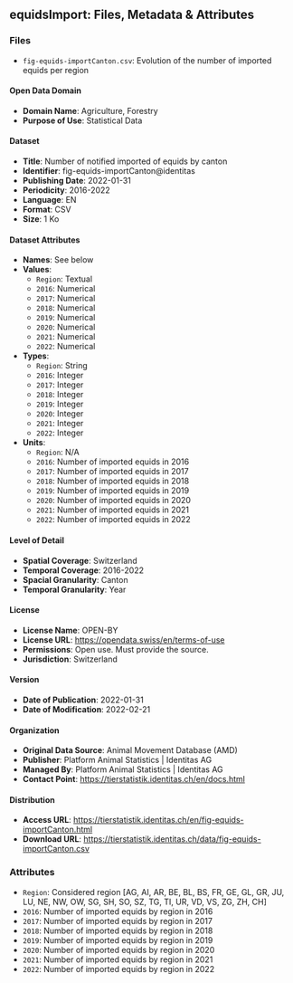 ## equidsImport: Files, Metadata & Attributes

### **Files**
- ```fig-equids-importCanton.csv```: Evolution of the number of imported equids per region

#### Open Data Domain
- **Domain Name**: Agriculture, Forestry
- **Purpose of Use**: Statistical Data

#### Dataset
- **Title**: Number of notified imported of equids by canton
- **Identifier**: fig-equids-importCanton@identitas
- **Publishing Date**: 2022-01-31
- **Periodicity**: 2016-2022
- **Language**: EN
- **Format**: CSV
- **Size**: 1 Ko

#### Dataset Attributes
- **Names**: See below
- **Values**:
  - ```Region```: Textual
  - ```2016```: Numerical
  - ```2017```: Numerical
  - ```2018```: Numerical
  - ```2019```: Numerical
  - ```2020```: Numerical
  - ```2021```: Numerical
  - ```2022```: Numerical
- **Types**:
  - ```Region```: String
  - ```2016```: Integer
  - ```2017```: Integer
  - ```2018```: Integer
  - ```2019```: Integer
  - ```2020```: Integer
  - ```2021```: Integer
  - ```2022```: Integer
- **Units**:
  - ```Region```: N/A
  - ```2016```: Number of imported equids in 2016
  - ```2017```: Number of imported equids in 2017
  - ```2018```: Number of imported equids in 2018
  - ```2019```: Number of imported equids in 2019
  - ```2020```: Number of imported equids in 2020
  - ```2021```: Number of imported equids in 2021
  - ```2022```: Number of imported equids in 2022

#### Level of Detail
- **Spatial Coverage**: Switzerland
- **Temporal Coverage**: 2016-2022
- **Spacial Granularity**: Canton
- **Temporal Granularity**: Year

#### License
- **License Name**: OPEN-BY
- **License URL**: https://opendata.swiss/en/terms-of-use
- **Permissions**: Open use. Must provide the source.
- **Jurisdiction**: Switzerland

#### Version
- **Date of Publication**: 2022-01-31
- **Date of Modification**: 2022-02-21

#### Organization
- **Original Data Source**: Animal Movement Database (AMD)
- **Publisher**: Platform Animal Statistics | Identitas AG
- **Managed By**: Platform Animal Statistics | Identitas AG
- **Contact Point**: https://tierstatistik.identitas.ch/en/docs.html

#### Distribution
- **Access URL**: https://tierstatistik.identitas.ch/en/fig-equids-importCanton.html
- **Download URL**: https://tierstatistik.identitas.ch/data/fig-equids-importCanton.csv

### Attributes
- ```Region```: Considered region [AG, AI, AR, BE, BL, BS, FR, GE, GL, GR, JU, LU, NE, NW, OW, SG, SH, SO, SZ, TG, TI, UR, VD, VS, ZG, ZH, CH]
- ```2016```: Number of imported equids by region in 2016
- ```2017```: Number of imported equids by region in 2017
- ```2018```: Number of imported equids by region in 2018
- ```2019```: Number of imported equids by region in 2019
- ```2020```: Number of imported equids by region in 2020
- ```2021```: Number of imported equids by region in 2021
- ```2022```: Number of imported equids by region in 2022
